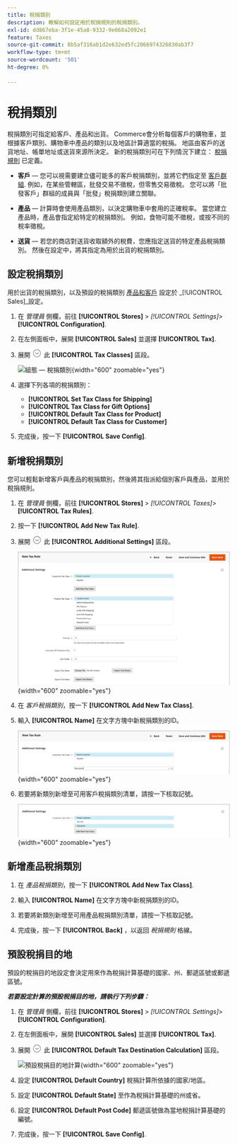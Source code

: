 ```yaml
---
title: 稅捐類別
description: 瞭解如何設定用於稅捐規則的稅捐類別。
exl-id: dd867eba-3f1e-45a8-9332-9e668a2092e1
feature: Taxes
source-git-commit: 8b5af316ab1d2e632ed5fc2066974326830ab3f7
workflow-type: tm+mt
source-wordcount: '501'
ht-degree: 0%

---
```


# 稅捐類別

稅捐類別可指定給客戶、產品和出貨。 Commerce會分析每個客戶的購物車，並根據客戶類別、購物車中產品的類別以及地區計算適當的稅捐。 地區由客戶的送貨地址、帳單地址或送貨來源所決定。 新的稅捐類別可在下列情況下建立： [稅捐規則](tax-rules.md) 已定義。

- **客戶**  — 您可以視需要建立儘可能多的客戶稅捐類別，並將它們指定至 [客戶群組](../customers/customer-groups.md). 例如，在某些管轄區，批發交易不徵稅，但零售交易徵稅。 您可以將「批發客戶」群組的成員與「批發」稅捐類別建立關聯。

- **產品**  — 計算時會使用產品類別，以決定購物車中套用的正確稅率。 當您建立產品時，產品會指定給特定的稅捐類別。 例如，食物可能不徵稅，或按不同的稅率徵稅。

- **送貨**  — 若您的商店對送貨收取額外的稅費，您應指定送貨的特定產品稅捐類別。 然後在設定中，將其指定為用於出貨的稅捐類別。

## 設定稅捐類別

用於出貨的稅捐類別，以及預設的稅捐類別 [產品和客戶](#add-a-product-tax-class) 設定於 _[!UICONTROL Sales]_設定。

1. 在 _管理員_ 側欄，前往 **[!UICONTROL Stores]** > _[!UICONTROL Settings]_>**[!UICONTROL Configuration]**.

1. 在左側面板中，展開 **[!UICONTROL Sales]** 並選擇 **[!UICONTROL Tax]**.

1. 展開 ![展開選擇器](../assets/icon-display-expand.png) 此 **[!UICONTROL Tax Classes]** 區段。

   ![組態 — 稅捐類別](../configuration-reference/sales/assets/tax-tax-classes.png){width="600" zoomable="yes"}

1. 選擇下列各項的稅捐類別：

   - **[!UICONTROL Set Tax Class for Shipping]**
   - **[!UICONTROL Tax Class for Gift Options]**
   - **[!UICONTROL Default Tax Class for Product]**
   - **[!UICONTROL Default Tax Class for Customer]**

1. 完成後，按一下 **[!UICONTROL Save Config]**.

## 新增稅捐類別

您可以輕鬆新增客戶與產品的稅捐類別，然後將其指派給個別客戶與產品，並用於稅捐規則。

1. 在 _管理員_ 側欄，前往 **[!UICONTROL Stores]** > _[!UICONTROL Taxes]_>**[!UICONTROL Tax Rules]**.

1. 按一下 **[!UICONTROL Add New Tax Rule]**.

1. 展開 ![展開選擇器](../assets/icon-display-expand.png) 此 **[!UICONTROL Additional Settings]** 區段。

   ![新增稅捐類別](./assets/tax-class-additional-settings.png){width="600" zoomable="yes"}

1. 在 _客戶稅捐類別_，按一下 **[!UICONTROL Add New Tax Class]**.

1. 輸入 **[!UICONTROL Name]** 在文字方塊中新稅捐類別的ID。

   ![新增稅捐類別](./assets/tax-class-customer-add-new.png){width="600" zoomable="yes"}

1. 若要將新類別新增至可用客戶稅捐類別清單，請按一下核取記號。

   ![新稅捐類別](./assets/tax-classes-updated.png){width="600" zoomable="yes"}

## 新增產品稅捐類別

1. 在 _產品稅捐類別_，按一下 **[!UICONTROL Add New Tax Class]**.

1. 輸入 **[!UICONTROL Name]** 在文字方塊中新稅捐類別的ID。

1. 若要將新類別新增至可用產品稅捐類別清單，請按一下核取記號。

1. 完成後，按一下 **[!UICONTROL Back]** ，以返回 _稅捐規則_ 格線。

## 預設稅捐目的地

預設的稅捐目的地設定會決定用來作為稅捐計算基礎的國家、州、郵遞區號或郵遞區號。

**_若要設定計算的預設稅捐目的地，請執行下列步驟：_**

1. 在 _管理員_ 側欄，前往 **[!UICONTROL Stores]** > _[!UICONTROL Settings]_>**[!UICONTROL Configuration]**.

1. 在左側面板中，展開 **[!UICONTROL Sales]** 並選擇 **[!UICONTROL Tax]**.

1. 展開 ![展開選擇器](../assets/icon-display-expand.png) 此 **[!UICONTROL Default Tax Destination Calculation]** 區段。

   ![預設稅捐目的地計算](../configuration-reference/sales/assets/tax-default-tax-destination-calculation.png){width="600" zoomable="yes"}

1. 設定 **[!UICONTROL Default Country]** 稅捐計算所依據的國家/地區。

1. 設定 **[!UICONTROL Default State]** 至作為稅捐計算基礎的州或省。

1. 設定 **[!UICONTROL Default Post Code]** 郵遞區號做為當地稅捐計算基礎的編號。

1. 完成後，按一下 **[!UICONTROL Save Config]**.
